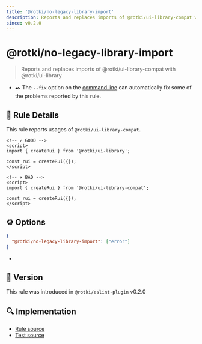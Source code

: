 ```yaml
---
title: '@rotki/no-legacy-library-import'
description: Reports and replaces imports of @rotki/ui-library-compat with @rotki/ui-library
since: v0.2.0
---
```


# @rotki/no-legacy-library-import

> Reports and replaces imports of @rotki/ui-library-compat with @rotki/ui-library

- :black_nib:️ The `--fix` option on the [command line](http://eslint.org/docs/user-guide/command-line-interface#fix) can automatically fix some of the problems reported by this rule.

## :book: Rule Details

This rule reports usages of `@rotki/ui-library-compat`.

<eslint-code-block fix>

<!-- eslint-skip -->

```vue
<!-- ✓ GOOD -->
<script>
import { createRui } from '@rotki/ui-library';

const rui = createRui({});
</script>

<!-- ✗ BAD -->
<script>
import { createRui } from '@rotki/ui-library-compat';

const rui = createRui({});
</script>
```

</eslint-code-block>

## :gear: Options

```json
{
  "@rotki/no-legacy-library-import": ["error"]
}
```

-

## :rocket: Version

This rule was introduced in `@rotki/eslint-plugin` v0.2.0

## :mag: Implementation

- [Rule source](https://github.com/rotki/eslint-plugin/blob/master/src/rules/no-legacy-library-import.ts)
- [Test source](https://github.com/rotki/eslint-plugin/tree/master/tests/rules/no-legacy-library-import.ts)
